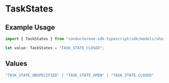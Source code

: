 # TaskStates

## Example Usage

```typescript
import { TaskStates } from "conductorone-sdk-typescript/sdk/models/shared";

let value: TaskStates = "TASK_STATE_CLOSED";
```

## Values

```typescript
"TASK_STATE_UNSPECIFIED" | "TASK_STATE_OPEN" | "TASK_STATE_CLOSED"
```